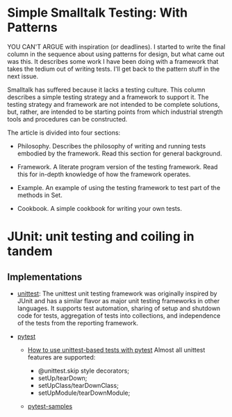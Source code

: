 

# Simple Smalltalk Testing: With Patterns

YOU CAN'T ARGUE with inspiration (or deadlines). I started to write the final column in the sequence about using patterns for design, but what came out was this. It describes some work I have been doing with a framework that takes the tedium out of writing tests. I'll get back to the pattern stuff in the next issue.

Smalltalk has suffered because it lacks a testing culture. This column describes a simple testing strategy and a framework to support it. The testing strategy and framework are not intended to be complete solutions, but, rather, are intended to be starting points from which industrial strength tools and procedures can be constructed.

The article is divided into four sections:

- Philosophy. Describes the philosophy of writing and running tests embodied by the framework. Read this section for general background.

- Framework. A literate program version of the testing framework. Read this for in-depth knowledge of how the framework operates.

- Example. An example of using the testing framework to test part of the methods in Set.

- Cookbook. A simple cookbook for writing your own tests.

# JUnit: unit testing and coiling in tandem

## Implementations

* [unittest](https://docs.python.org/3/library/unittest.html): The unittest unit testing framework was originally inspired by JUnit and has a similar flavor as major unit testing frameworks in other languages. It supports test automation, sharing of setup and shutdown code for tests, aggregation of tests into collections, and independence of the tests from the reporting framework.

- [pytest](https://github.com/pytest-dev/pytest)
  - [How to use unittest-based tests with pytest](https://docs.pytest.org/en/7.1.x/how-to/unittest.html#unittest-testcase)
  Almost all unittest features are supported:
    - @unittest.skip style decorators;
    - setUp/tearDown;
    - setUpClass/tearDownClass;
    - setUpModule/tearDownModule;

  - [pytest-samples](https://github.com/hectorcanto/pytest-samples)
